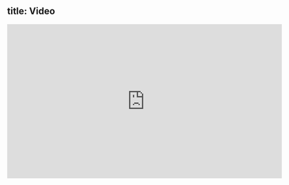 title: Video
---

<center>
<iframe src="https://player.vimeo.com/video/398697315?portrait=0" width="640" height="360" frameborder="0" allow="autoplay; fullscreen" allowfullscreen></iframe>
</center>
